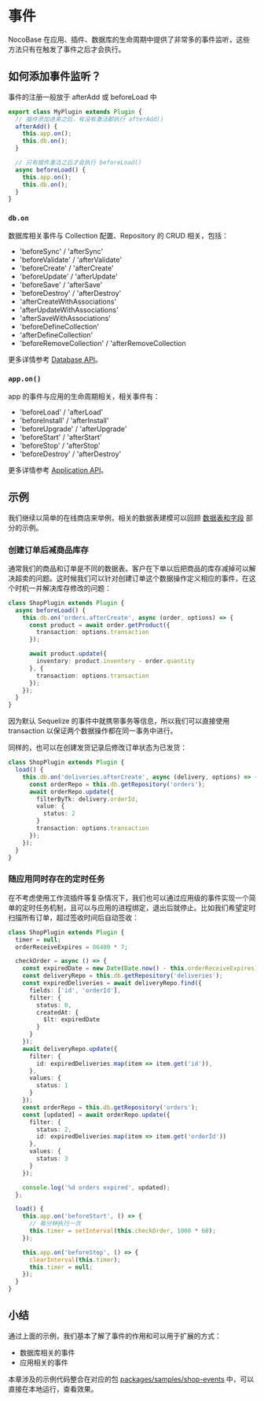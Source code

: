 # 事件

NocoBase 在应用、插件、数据库的生命周期中提供了非常多的事件监听，这些方法只有在触发了事件之后才会执行。

## 如何添加事件监听？

事件的注册一般放于 afterAdd 或 beforeLoad 中

```ts
export class MyPlugin extends Plugin {
  // 插件添加进来之后，有没有激活都执行 afterAdd()
  afterAdd() {
    this.app.on();
    this.db.on();
  }

  // 只有插件激活之后才会执行 beforeLoad()
  async beforeLoad() {
    this.app.on();
    this.db.on();
  }
}
```

### `db.on`

数据库相关事件与 Collection 配置、Repository 的 CRUD 相关，包括：

- 'beforeSync' / 'afterSync'
- 'beforeValidate' / 'afterValidate'
- 'beforeCreate' / 'afterCreate'
- 'beforeUpdate' / 'afterUpdate'
- 'beforeSave' / 'afterSave'
- 'beforeDestroy' / 'afterDestroy'
- 'afterCreateWithAssociations'
- 'afterUpdateWithAssociations'
- 'afterSaveWithAssociations'
- 'beforeDefineCollection'
- 'afterDefineCollection'
- 'beforeRemoveCollection' / 'afterRemoveCollection

更多详情参考 [Database API](/api/database#内置事件)。

### `app.on()`

app 的事件与应用的生命周期相关，相关事件有：

- 'beforeLoad' / 'afterLoad'
- 'beforeInstall' / 'afterInstall'
- 'beforeUpgrade' / 'afterUpgrade'
- 'beforeStart' / 'afterStart'
- 'beforeStop' / 'afterStop'
- 'beforeDestroy' / 'afterDestroy'

更多详情参考 [Application API](/api/server/application#事件)。

## 示例

我们继续以简单的在线商店来举例，相关的数据表建模可以回顾 [数据表和字段](/development/) 部分的示例。

### 创建订单后减商品库存

通常我们的商品和订单是不同的数据表。客户在下单以后把商品的库存减掉可以解决超卖的问题。这时候我们可以针对创建订单这个数据操作定义相应的事件，在这个时机一并解决库存修改的问题：

```ts
class ShopPlugin extends Plugin {
  async beforeLoad() {
    this.db.on('orders.afterCreate', async (order, options) => {
      const product = await order.getProduct({
        transaction: options.transaction
      });

      await product.update({
        inventory: product.inventory - order.quantity
      }, {
        transaction: options.transaction
      });
    });
  }
}
```

因为默认 Sequelize 的事件中就携带事务等信息，所以我们可以直接使用 transaction 以保证两个数据操作都在同一事务中进行。

同样的，也可以在创建发货记录后修改订单状态为已发货：

```ts
class ShopPlugin extends Plugin {
  load() {
    this.db.on('deliveries.afterCreate', async (delivery, options) => {
      const orderRepo = this.db.getRepository('orders');
      await orderRepo.update({
        filterByTk: delivery.orderId,
        value: {
          status: 2
        }
        transaction: options.transaction
      });
    });
  }
}
```

### 随应用同时存在的定时任务

在不考虑使用工作流插件等复杂情况下，我们也可以通过应用级的事件实现一个简单的定时任务机制，且可以与应用的进程绑定，退出后就停止。比如我们希望定时扫描所有订单，超过签收时间后自动签收：

```ts
class ShopPlugin extends Plugin {
  timer = null;
  orderReceiveExpires = 86400 * 7;

  checkOrder = async () => {
    const expiredDate = new Date(Date.now() - this.orderReceiveExpires);
    const deliveryRepo = this.db.getRepository('deliveries');
    const expiredDeliveries = await deliveryRepo.find({
      fields: ['id', 'orderId'],
      filter: {
        status: 0,
        createdAt: {
          $lt: expiredDate
        }
      }
    });
    await deliveryRepo.update({
      filter: {
        id: expiredDeliveries.map(item => item.get('id')),
      },
      values: {
        status: 1
      }
    });
    const orderRepo = this.db.getRepository('orders');
    const [updated] = await orderRepo.update({
      filter: {
        status: 2,
        id: expiredDeliveries.map(item => item.get('orderId'))
      },
      values: {
        status: 3
      }
    });

    console.log('%d orders expired', updated);
  };

  load() {
    this.app.on('beforeStart', () => {
      // 每分钟执行一次
      this.timer = setInterval(this.checkOrder, 1000 * 60);
    });

    this.app.on('beforeStop', () => {
      clearInterval(this.timer);
      this.timer = null;
    });
  }
}
```

## 小结

通过上面的示例，我们基本了解了事件的作用和可以用于扩展的方式：

* 数据库相关的事件
* 应用相关的事件

本章涉及的示例代码整合在对应的包 [packages/samples/shop-events](https://github.com/nocobase/nocobase/tree/main/packages/samples/shop-events) 中，可以直接在本地运行，查看效果。
